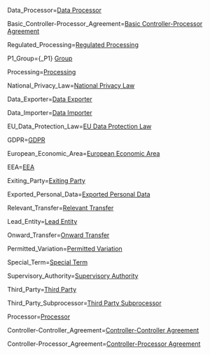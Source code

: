 
Data_Processor=<a href='#Def.Data_Processor.sec' class='definedterm'>Data Processor</a>

Basic_Controller-Processor_Agreement=<a href='#Def.Basic_Controller-Processor_Agreement.sec' class='definedterm'>Basic Controller-Processor Agreement</a>

Regulated_Processing=<a href='#Def.Regulated_Processing.sec' class='definedterm'>Regulated Processing</a>

P1_Group={_P1} <a href='#Def.P1_Group.sec' class='definedterm'>Group</a>

Processing=<a href='#Def.Processing.sec' class='definedterm'>Processing</a>

National_Privacy_Law=<a href='#Def.National_Privacy_Law.sec' class='definedterm'>National Privacy Law</a>

Data_Exporter=<a href='#Def.Data_Exporter.sec' class='definedterm'>Data Exporter</a>

Data_Importer=<a href='#Def.Data_Importer.sec' class='definedterm'>Data Importer</a>

EU_Data_Protection_Law=<a href='#Def.EU_Data_Protection_Law.sec' class='definedterm'>EU Data Protection Law</a>

GDPR=<a href='#Def.GDPR.sec' class='definedterm'>GDPR</a>

European_Economic_Area=<a href='#Def.European_Economic_Area.sec' class='definedterm'>European Economic Area</a>

EEA=<a href='#Def.EEA.sec' class='definedterm'>EEA</a>

Exiting_Party=<a href='#Def._Exiting_Party.sec' class='definedterm'>Exiting Party</a>

Exported_Personal_Data=<a href='#Def.Exported_Personal_Data.sec' class='definedterm'>Exported Personal Data</a>

Relevant_Transfer=<a href='#Def.Relevant_Transfer.sec' class='definedterm'>Relevant Transfer</a>

Lead_Entity=<a href='#Def.Lead_Entity.sec' class='definedterm'>Lead Entity</a>

Onward_Transfer=<a href='#Def.Onward_Transfer.sec' class='definedterm'>Onward Transfer</a>

Permitted_Variation=<a href='#Def.Permitted_Variation.sec' class='definedterm'>Permitted Variation</a>

Special_Term=<a href='#Def.Special_Term.sec' class='definedterm'>Special Term</a>

Supervisory_Authority=<a href='#Def.Supervisory_Authority.sec' class='definedterm'>Supervisory Authority</a>

Third_Party=<a href='#Def.Third_Party.sec' class='definedterm'>Third Party</a>

Third_Party_Subprocessor=<a href='#Def.Third_Party_Subprocessor.sec' class='definedterm'>Third Party Subprocessor</a>

Processor=<a href='#Def.Processor.sec' class='definedterm'>Processor</a>

Controller-Controller_Agreement=<a href='#Def.Controller-Controller_Agreement.sec' class='definedterm'>Controller-Controller Agreement</a>

Controller-Processor_Agreement=<a href='#Def.Controller-Processor_Agreement.sec' class='definedterm'>Controller-Processor Agreement</a>

